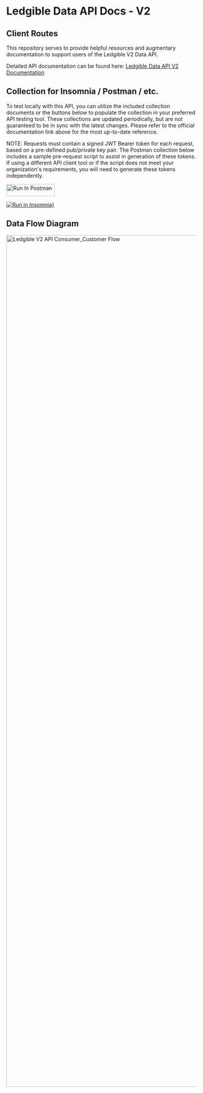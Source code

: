 
# Ledgible Data API Docs - V2

## Client Routes
This repository serves to provide helpful resources and augmentary documentation to support users of the Ledgible V2 Data API.

Detailed API documentation can be found here: [Ledgible Data API V2 Documentation](https://data-api.ledgible.io/api/v2/docs#tag/Welcome)

## Collection for Insomnia / Postman / etc.

To test locally with this API, you can utilize the included collection documents or the buttons below to populate the collection in your preferred API testing tool. These collections are updated periodically, but are not guaranteed to be in sync with the latest changes. Please refer to the official documentation link above for the most up-to-date reference.

NOTE: Requests must contain a signed JWT Bearer token for each request, based on a pre-defined pub/private key pair. The Postman collection below includes a sample pre-request script to assist in generation of these tokens. If using a different API client tool or if the script does not meet your organization's requirements, you will need to generate these tokens independently.

[<img src="https://run.pstmn.io/button.svg" alt="Run In Postman" style="width: 128px; height: 32px;">](https://app.getpostman.com/run-collection/838548-6e0efaff-a670-4d50-b168-86082c051e93?action=collection%2Ffork&source=rip_markdown&collection-url=entityId%3D838548-6e0efaff-a670-4d50-b168-86082c051e93%26entityType%3Dcollection%26workspaceId%3D423814dc-d61e-49ec-8ede-2017d333e81f)

[![Run in Insomnia}](https://insomnia.rest/images/run.svg)](https://insomnia.rest/run/?label=Ledgible%20Data%20API%20V2&uri=https%3A%2F%2Fdata-api.ledgible.io%2Fapi%2Fv2%2Fdocs.json)

## Data Flow Diagram
<img width="2254" alt="Ledgible V2 API Consumer_Customer Flow" src="https://github.com/user-attachments/assets/a290db4e-d835-4bf2-9865-28948d45e7b3">
